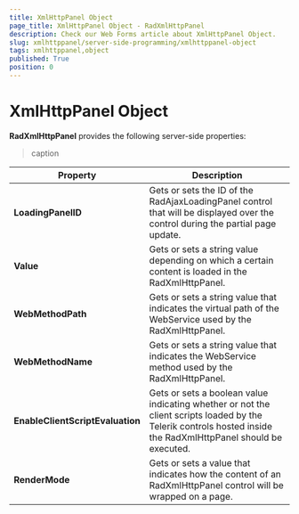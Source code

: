 ```yaml
---
title: XmlHttpPanel Object
page_title: XmlHttpPanel Object - RadXmlHttpPanel
description: Check our Web Forms article about XmlHttpPanel Object.
slug: xmlhttppanel/server-side-programming/xmlhttppanel-object
tags: xmlhttppanel,object
published: True
position: 0
---
```


# XmlHttpPanel Object





**RadXmlHttpPanel** provides the following server-side properties:


>caption  

| Property | Description |
| ------ | ------ |
| **LoadingPanelID** |Gets or sets the ID of the RadAjaxLoadingPanel control that will be displayed over the control during the partial page update.|
| **Value** |Gets or sets a string value depending on which a certain content is loaded in the RadXmlHttpPanel.|
| **WebMethodPath** |Gets or sets a string value that indicates the virtual path of the WebService used by the RadXmlHttpPanel.|
| **WebMethodName** |Gets or sets a string value that indicates the WebService method used by the RadXmlHttpPanel.|
| **EnableClientScriptEvaluation** |Gets or sets a boolean value indicating whether or not the client scripts loaded by the Telerik controls hosted inside the RadXmlHttpPanel should be executed.|
| **RenderMode** |Gets or sets a value that indicates how the content of an RadXmlHttpPanel control will be wrapped on a page.|

